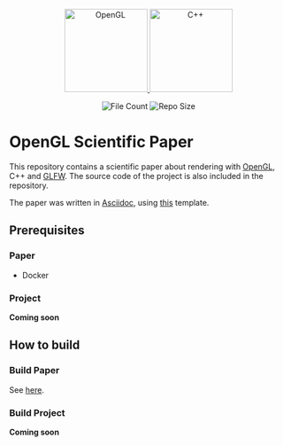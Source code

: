 <p align="center">
    <a href="https://www.opengl.org/" target="blank">
        <img src="https://upload.wikimedia.org/wikipedia/commons/thumb/e/e9/Opengl-logo.svg/1920px-Opengl-logo.svg.png" height="150" alt="OpenGL"/>
    </a>
    <a>
        <img src="https://brandslogos.com/wp-content/uploads/images/large/c-logo.png" height="150" alt="C++"/>
    </a>
</p>

<p align="center">
    <img src="https://img.shields.io/github/directory-file-count/Luktronic/OpenGL-Scientific-Paper.svg" alt="File Count" />
    <img src="https://img.shields.io/github/repo-size/Luktronic/OpenGL-Scientific-Paper.svg" alt="Repo Size" />
</p>


# OpenGL Scientific Paper

This repository contains a scientific paper about rendering with <a href="https://www.opengl.org/" target="blank">OpenGL</a>, C++ and <a href="https://www.glfw.org/" target="blank">GLFW</a>. The source code of the project is also included in the repository.

The paper was written in [Asciidoc](https://asciidoc.org/), using [this](https://github.com/Alwinator/thesis-template) template.

## Prerequisites

### Paper

- Docker

### Project

**Coming soon**

## How to build

### Build Paper

See <a href="https://github.com/Alwinator/thesis-template#getting-started" target="blank">here</a>.

### Build Project

**Coming soon**
